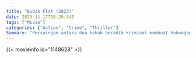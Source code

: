 ```yaml
---
title: "Budak Flat (2023)"
date: 2023-11-17T16:20:54Z
tags: ["Movie"]
categories: ["Action", "Crime", "Thriller"]
Summary: "Persaingan antara dua kakak beradik kriminal membuat hubungan mereka diuji sampai pada kesimpulan yang mematikan ketika sebuah pembunuhan memicu perang geng di apartemen mereka."
---
```


<mux-player stream-type="on-demand"
src="https://kp3d-my.sharepoint.com/personal/ryoo_kp3d_onmicrosoft_com/_layouts/15/download.aspx?share=EbMOFohfHn5IoLw_B4rHs-kBOS7Pb8GIxn2WpR6U8FFfIA" prefer-playback="mse" controls>

</mux-player>


{{< movieinfo id="1148628" >}}

<script src="https://cdn.jsdelivr.net/npm/@mux/mux-player"></script>

 <script type="application/ld+json ">
{
"@context": "https://schema.org/",
"@type": "VideoObject",
"name": "Budak Flat (2023)",
"contentUrl": "https://stream.mux.com/AzR6E3kZOXpCqLr99u67dnXLzvwFu8CkuIiSsQGm6C8.m3u8?min_resolution=480p",
"thumbnailUrl": "https://www.themoviedb.org/t/p/original/g9op3OIwz2Y0kkplvW8fgVsJ19b.jpg?width=314&fit_mode=preserve&time=25",
"uploadDate": "2023-11-17T16:20:54Z",
}

</script>